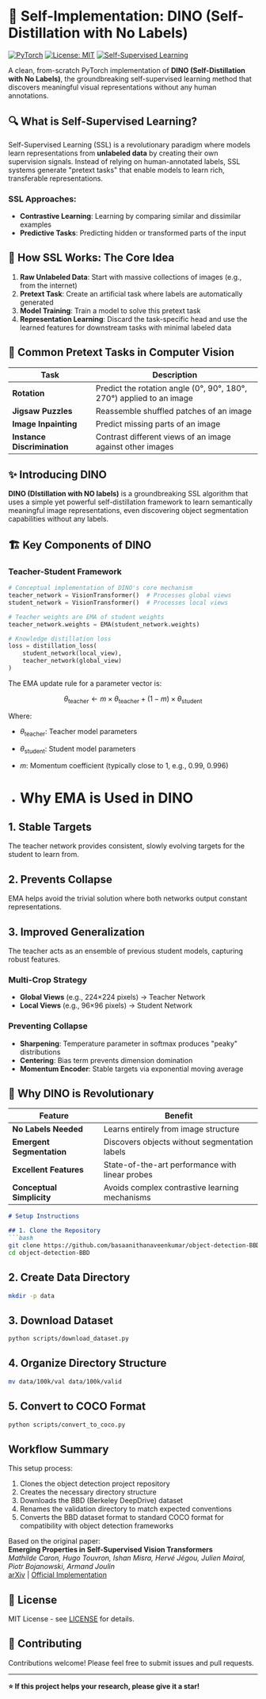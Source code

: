 # 🌟 Self-Implementation: DINO (Self-Distillation with No Labels)

[![PyTorch](https://img.shields.io/badge/PyTorch-%23EE4C2C.svg?style=for-the-badge&logo=PyTorch&logoColor=white)](https://pytorch.org/)
[![License: MIT](https://img.shields.io/badge/License-MIT-yellow.svg?style=for-the-badge)](https://opensource.org/licenses/MIT)
[![Self-Supervised Learning](https://img.shields.io/badge/SSL-Self--Supervised%20Learning-blue.svg?style=for-the-badge)](https://arxiv.org/abs/2104.14294)

A clean, from-scratch PyTorch implementation of **DINO (Self-Distillation with No Labels)**, the groundbreaking self-supervised learning method that discovers meaningful visual representations without any human annotations.

## 🔍 What is Self-Supervised Learning?

Self-Supervised Learning (SSL) is a revolutionary paradigm where models learn representations from **unlabeled data** by creating their own supervision signals. Instead of relying on human-annotated labels, SSL systems generate "pretext tasks" that enable models to learn rich, transferable representations.

### SSL Approaches:
- **Contrastive Learning**: Learning by comparing similar and dissimilar examples
- **Predictive Tasks**: Predicting hidden or transformed parts of the input

## 🧠 How SSL Works: The Core Idea

1. **Raw Unlabeled Data**: Start with massive collections of images (e.g., from the internet)
2. **Pretext Task**: Create an artificial task where labels are automatically generated
3. **Model Training**: Train a model to solve this pretext task
4. **Representation Learning**: Discard the task-specific head and use the learned features for downstream tasks with minimal labeled data

## 🎯 Common Pretext Tasks in Computer Vision

| Task | Description |
|------|-------------|
| **Rotation** | Predict the rotation angle (0°, 90°, 180°, 270°) applied to an image |
| **Jigsaw Puzzles** | Reassemble shuffled patches of an image |
| **Image Inpainting** | Predict missing parts of an image |
| **Instance Discrimination** | Contrast different views of an image against other images |

## ✨ Introducing DINO

**DINO (DIstillation with NO labels)** is a groundbreaking SSL algorithm that uses a simple yet powerful self-distillation framework to learn semantically meaningful image representations, even discovering object segmentation capabilities without any labels.

## 🏗️ Key Components of DINO

### Teacher-Student Framework

```python
# Conceptual implementation of DINO's core mechanism
teacher_network = VisionTransformer()  # Processes global views
student_network = VisionTransformer()  # Processes local views

# Teacher weights are EMA of student weights
teacher_network.weights = EMA(student_network.weights)

# Knowledge distillation loss
loss = distillation_loss(
    student_network(local_view), 
    teacher_network(global_view)
)
```
The EMA update rule for a parameter vector is:

$$
\theta_{\text{teacher}} \gets m \times \theta_{\text{teacher}} + (1 - m) \times \theta_{\text{student}}
$$

Where:
- $\theta_{\text{teacher}}$: Teacher model parameters
- $\theta_{\text{student}}$: Student model parameters  
- $m$: Momentum coefficient (typically close to 1, e.g., 0.99, 0.996)

- # Why EMA is Used in DINO

## 1. Stable Targets
The teacher network provides consistent, slowly evolving targets for the student to learn from.

## 2. Prevents Collapse
EMA helps avoid the trivial solution where both networks output constant representations.

## 3. Improved Generalization
The teacher acts as an ensemble of previous student models, capturing robust features.

### Multi-Crop Strategy

- **Global Views** (e.g., 224×224 pixels) → Teacher Network
- **Local Views** (e.g., 96×96 pixels) → Student Network

### Preventing Collapse

- **Sharpening**: Temperature parameter in softmax produces "peaky" distributions
- **Centering**: Bias term prevents dimension domination
- **Momentum Encoder**: Stable targets via exponential moving average

## 🚀 Why DINO is Revolutionary

| Feature | Benefit |
|---------|---------|
| **No Labels Needed** | Learns entirely from image structure |
| **Emergent Segmentation** | Discovers objects without segmentation labels |
| **Excellent Features** | State-of-the-art performance with linear probes |
| **Conceptual Simplicity** | Avoids complex contrastive learning mechanisms |


```markdown
# Setup Instructions

## 1. Clone the Repository
```bash
git clone https://github.com/basaanithanaveenkumar/object-detection-BBD.git
cd object-detection-BBD
```

## 2. Create Data Directory
```bash
mkdir -p data
```

## 3. Download Dataset
```bash
python scripts/download_dataset.py
```

## 4. Organize Directory Structure
```bash
mv data/100k/val data/100k/valid
```

## 5. Convert to COCO Format
```bash
python scripts/convert_to_coco.py
```

## Workflow Summary
This setup process:
1. Clones the object detection project repository
2. Creates the necessary directory structure
3. Downloads the BBD (Berkeley DeepDrive) dataset
4. Renames the validation directory to match expected conventions
5. Converts the BBD dataset format to standard COCO format for compatibility with object detection frameworks










Based on the original paper:  
**Emerging Properties in Self-Supervised Vision Transformers**  
*Mathilde Caron, Hugo Touvron, Ishan Misra, Hervé Jégou, Julien Mairal, Piotr Bojanowski, Armand Joulin*  
[arXiv](https://arxiv.org/abs/2104.14294) | [Official Implementation](https://github.com/facebookresearch/dino)

## 📜 License

MIT License - see [LICENSE](LICENSE) for details.

## 🤝 Contributing

Contributions welcome! Please feel free to submit issues and pull requests.

---

**⭐ If this project helps your research, please give it a star!**
